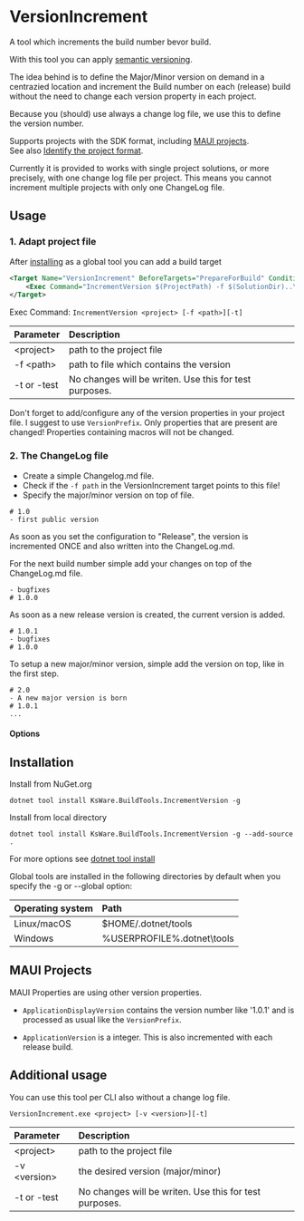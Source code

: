# VersionIncrement

A tool which increments the build number bevor build.

With this tool you can apply [semantic versioning](https://semver.org/lang/de/).

The idea behind is to define the Major/Minor version on demand in a centrazied location and increment the Build number on each (release) build without the need to change each version property in each project.

Because you (should) use always a change log file, we use this to define the version number. 

Supports projects with the SDK format, including [MAUI projects](#MAUI-projects).  
See also [Identify the project format](https://docs.microsoft.com/en-us/nuget/resources/check-project-format).

Currently it is provided to works with single project solutions, or more precisely, with one change log file per project. 
This means you cannot increment multiple projects with only one ChangeLog file.

## Usage

### 1. Adapt project file

After [installing](#installation) as a global tool you can add a build target

```xml
<Target Name="VersionIncrement" BeforeTargets="PrepareForBuild" Condition="$(Configuration)=='Release'">
	<Exec Command="IncrementVersion $(ProjectPath) -f $(SolutionDir)..\ChangeLog.md" />
</Target>
```
Exec Command: `IncrementVersion <project> [-f <path>][-t]`

| Parameter | Description
|:--|:---|
| \<project>    | path to the project file
| -f \<path>   | path to file which contains the version
| -t or -test  | No changes will be writen. Use this for test purposes.

Don't forget to add/configure any of the version properties in your project file. 
I suggest to use `VersionPrefix`. 
Only properties that are present are changed! 
Properties containing macros will not be changed.

### 2. The ChangeLog file
 - Create a simple Changelog.md file.  
 - Check if the  `-f path` in the VersionIncrement target points to this file!  
 - Specify the major/minor version on top of file.

```
# 1.0
- first public version
```

As soon as you set the configuration to "Release", the version is incremented ONCE and also written into the ChangeLog.md.

For the next build number simple add your changes on top of the ChangeLog.md file. 
```
- bugfixes
# 1.0.0
```
As soon as a new release version is created, the current version is added.
```
# 1.0.1
- bugfixes
# 1.0.0
```
To setup a new major/minor version, simple add the version on top, like in the first step.
```
# 2.0
- A new major version is born
# 1.0.1
...
```
#### Options


## Installation

Install from NuGet.org

```CLI
dotnet tool install KsWare.BuildTools.IncrementVersion -g
```

Install from local directory

```CLI
dotnet tool install KsWare.BuildTools.IncrementVersion -g --add-source .
```
For more options see [dotnet tool install](https://docs.microsoft.com/en-us/dotnet/core/tools/dotnet-tool-install)

Global tools are installed in the following directories by default when you specify the -g or --global option:

| Operating system |	Path
|:--|:--
| Linux/macOS |	$HOME/.dotnet/tools
| Windows |	%USERPROFILE%\.dotnet\tools

## MAUI Projects

MAUI Properties are using other version properties. 

 - `ApplicationDisplayVersion` contains the version number like '1.0.1' and is processed as usual like the `VersionPrefix`. 

 - `ApplicationVersion` is a integer. This is also incremented with each release build.

 ## Additional usage

 You can use this tool per CLI also without a change log file.

 `VersionIncrement.exe <project> [-v <version>][-t]`

 | Parameter | Description
|:--|:---|
| \<project>    | path to the project file
| -v \<version>   | the desired version (major/minor)
| -t or -test  | No changes will be writen. Use this for test purposes.